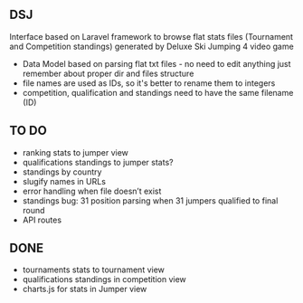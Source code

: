## DSJ

Interface based on Laravel framework to browse flat stats files (Tournament and Competition standings) generated by Deluxe Ski Jumping 4 video game

- Data Model based on parsing flat txt files - no need to edit anything just remember about proper dir and files structure
- file names are used as IDs, so it's better to rename them to integers
- competition, qualification and standings need to have the same filename (ID)

## TO DO
- ranking stats to jumper view
- qualifications standings to jumper stats?
- standings by country
- slugify names in URLs
- error handling when file doesn’t exist
- standings bug: 31 position parsing when 31 jumpers qualified to final round
- API routes

## DONE
- tournaments stats to tournament view
- qualifications standings in competition view
- charts.js for stats in Jumper view